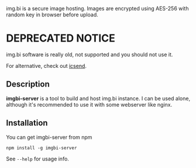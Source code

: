 img.bi is a secure image hosting. Images are encrypted using AES-256 with random key in browser before upload.

# DEPRECATED NOTICE
img.bi software is really old, not supported and you should not use it.

For alternative, check out [icsend](https://github.com/komachi/icsend).


## Description

**imgbi-server** is a tool to build and host img.bi instance. I can be used alone, although it's recommended to use it with some webserver like nginx.

## Installation

You can get imgbi-server from npm

    npm install -g imgbi-server

See `--help` for usage info.

